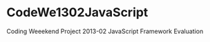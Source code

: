 CodeWe1302JavaScript
====================

Coding Weeekend Project 2013-02 JavaScript Framework Evaluation